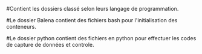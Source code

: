 #Contient les dossiers classé selon leurs langage de programmation.

#Le dossier Balena contient des fichiers bash pour l'initialisation des conteneurs.

#Le dossier python contient des fichiers en python pour effectuer les codes de capture de données et controle.
